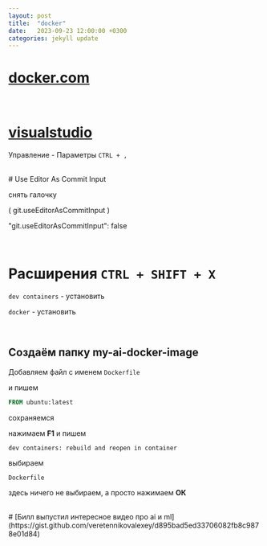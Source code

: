 ```yaml
---
layout: post
title:  "docker"
date:   2023-09-23 12:00:00 +0300
categories: jekyll update
---
```


# [docker.com](https://docker.com/)
<br>

# [visualstudio](https://code.visualstudio.com/)

Управление - Параметры `CTRL + ,`

<br>
# Use Editor As Commit Input

снять галочку

( git.useEditorAsCommitInput )

"git.useEditorAsCommitInput": false

<br>

# Расширения `CTRL + SHIFT + X`

`dev containers` - установить

`docker` - установить

<br>

## Создаём папку my-ai-docker-image

Добавляем файл с именем `Dockerfile`

и пишем

```Dockerfile
FROM ubuntu:latest
```

сохраняемся

нажимаем **F1** и пишем

`dev containers: rebuild and reopen in container`

выбираем 

`Dockerfile`

здесь ничего не выбираем, а просто нажимаем **ОК**

<br>
# [Билл выпустил интересное видео про ai и ml](https://gist.github.com/veretennikovalexey/d895bad5ed33706082fb8c9878e01d84)